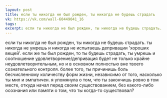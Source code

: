 ```yaml
---
layout: post
title: если ты никогда не был рожден, ты никогда не будешь страдать
vk: https://vk.com/wall-60449041_16
tags: 
excerpt: если ты никогда не был рожден, ты никогда не будешь страдать. ты никогда не умрешь и никогда не испытаешь депривации 'хороших вещей'. если же ты был рожден, то...
---
```

если ты никогда не был рожден, ты никогда не будешь страдать. ты никогда не умрешь и никогда не испытаешь депривации 'хороших вещей'. 
если же ты был рожден, то ты будешь страдать, ты умрешь и соотношение удовлетворение/депривация будет не только крайне неудовлетворительным, но и в основном полностью вне твоего сознательного контроля.
более того, ты причинишь боль бесчисленному количеству форм жизни, независимо от того, насколько ты мил и эмпатичен. 
я упомянула о том, что ты закончишь ровно в том месте, откуда начал перед своим существованием, без какого-либо осознания или памяти о том, что ты когда-то существовал?